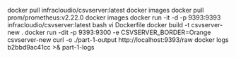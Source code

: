 docker pull infracloudio/csvserver:latest
docker images
docker pull prom/prometheus:v2.22.0
docker images
docker run -it -d -p 9393:9393 infracloudio/csvserver:latest bash
vi Dockerfile
docker build -t csvserver-new .
docker run -dit -p 9393:9300 -e CSVSERVER_BORDER=Orange csvserver-new
curl -o ./part-1-output http://localhost:9393/raw
docker logs b2bbd9ac41cc >& part-1-logs
